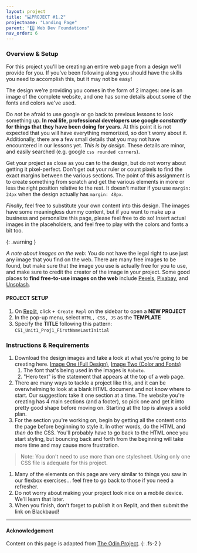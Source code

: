 ```yaml
---
layout: project
title: "💻PROJECT #1.2"
projectname: "Landing Page"
parent: "1️⃣ Web Dev Foundations"
nav_order: 6
---
```



### Overview & Setup

For this project you'll be creating an entire web page from a design we'll provide for you. If you've been following along you should have the skills you need to accomplish this, but it may not be easy!

The design we're providing you comes in the form of 2 images: one is an image of the complete website, and one has some details about some of the fonts and colors we've used.

Do *not* be afraid to use google or go back to previous lessons to look something up. **In real life, professional developers use google *constantly* for things that they have been doing for years.** At this point it is not expected that you will have everything memorized, so don't worry about it. Additionally, there are a few small details that you may not have encountered in our lessons yet. *This is by design.* These details are minor, and easily searched (e.g. google `css rounded corners`).

Get your project as close as you can to the design, but do not worry about getting it pixel-perfect. Don't get out your ruler or count pixels to find the exact margins between the various sections. The point of this assignment is to create something from scratch and get the various elements in more or less the right position relative to the rest. It doesn't matter if you use `margin: 24px` when the design actually has `margin: 48px`.

*Finally*, feel free to substitute your own content into this design. The images have some meaningless dummy content, but if you want to make up a business and personalize this page, please feel free to do so! Insert actual images in the placeholders, and feel free to play with the colors and fonts a bit too.

{: .warning }

_A note about images on the web:_ You do not have the legal right to use just any image that you find on the web. There are many free images to be found, but make sure that the image you use is actually free for you to use, and make sure to credit the creator of the image in your project. Some good places to **find free-to-use images on the web** include [Pexels](https://www.pexels.com/), [Pixabay](https://pixabay.com/), and [Unsplash](https://unsplash.com/).


<div class="setup" markdown="block">

#### PROJECT SETUP
1. On [Replit](https://replit.com/~), click `+ Create Repl` on the sidebar to open a **NEW PROJECT**
2. In the pop-up menu, select `HTML, CSS, JS` as the **TEMPLATE**
3. Specify the **TITLE** following this pattern: `CS1_Unit1_Proj1_FirstNameLastInitial`

</div>

### Instructions & Requirements

<div class="task" markdown="block">
 
1. Download the design images and take a look at what you're going to be creating here. [Image One (Full Design)](https://cdn.statically.io/gh/TheOdinProject/curriculum/81a5d553f4073e593d23a6ab00d50eef8620796d/foundations/html_css/project/imgs/01.png), [Image Two (Color and Fonts)](https://cdn.statically.io/gh/TheOdinProject/curriculum/69e40b6fcacf567f77243547b7f89df75dd8c3d0/foundations/html_css/project/imgs/02.png)
    1. The font that's being used in the images is `Roboto`.
    1. "Hero text" is the statement that appears at the top of a web page.
1. There are many ways to tackle a project like this, and it can be overwhelming to look at a blank HTML document and not know where to start. Our suggestion: take it one section at a time. The website you're creating has 4 main sections (and a footer), so pick one and get it into pretty good shape before moving on. Starting at the top is always a solid plan.
1. For the section you're working on, begin by getting all the content onto the page before beginning to style it. In other words, do the HTML and *then* do the CSS. You'll probably have to go back to the HTML once you start styling, but bouncing back and forth from the beginning will take more time and may cause more frustration.
> Note: You don't need to use more than one stylesheet. Using only one CSS file is adequate for this project.
1. Many of the elements on this page are very similar to things you saw in our flexbox exercises... feel free to go back to those if you need a refresher.
1. Do not worry about making your project look nice on a mobile device. We'll learn that later.
1. When you finish, don't forget to publish it on Replit, and then submit the link on Blackbaud!

</div>

---

#### Acknowledgement

Content on this page is adapted from [The Odin Project](www.theodinproject.com).
{: .fs-2 }
